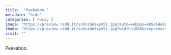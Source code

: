 ```yaml
---
title:  "Peekaboo."
metadate: "hide"
categories: [ Pussy ]
image: "https://preview.redd.it/vuhnzde9xym51.jpg?auto=webp&s=4d9e54e0a7d291e8dc175245e0601d11b1833f51"
thumb: "https://preview.redd.it/vuhnzde9xym51.jpg?width=1080&crop=smart&auto=webp&s=13286240e79feadb8ae6b5db2f3528585627e257"
visit: ""
---
```

Peekaboo.
